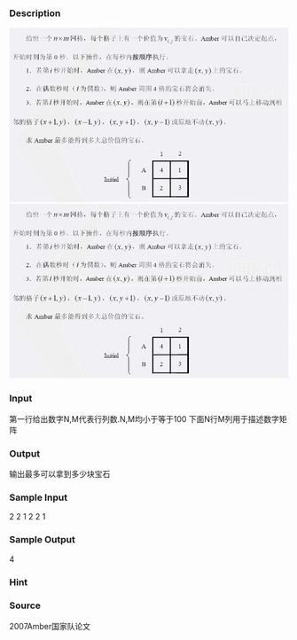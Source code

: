 
### Description
![](/images/1324_1.jpg)
![](/images/1324_2.jpg)

### Input
第一行给出数字N,M代表行列数.N,M均小于等于100
下面N行M列用于描述数字矩阵
### Output
输出最多可以拿到多少块宝石
### Sample Input
2 2 
1 2
2 1
### Sample Output
4
### Hint

### Source
2007Amber国家队论文